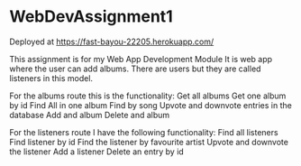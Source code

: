 # WebDevAssignment1
Deployed at
https://fast-bayou-22205.herokuapp.com/

This assignment is for my Web App Development Module
It is web app where the user can add albums. 
There are users but they are called listeners in this model. 

For the albums route this is the functionality:
Get all albums
Get one album by id
Find All in one album
Find by song
Upvote and downvote entries in the database
Add and album
Delete and album

For the listeners route I have the following functionality:
Find all listeners
Find listener by id
Find the listener by favourite artist
Upvote and downvote the listener
Add a listener
Delete an entry by id
